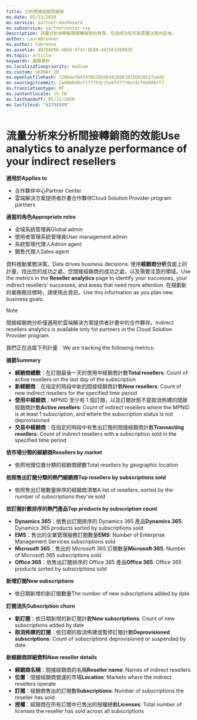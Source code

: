 ```yaml
---
title: 分析間接經銷商績效
ms.date: 05/13/2020
ms.service: partner-dashboard
ms.subservice: partnercenter-csp
Description: 流量分析來瞭解間接轉銷商的表現，包括成功和可能需要注意的區域。
author: LauraBrenner
ms.author: labrenne
ms.assetid: 4D7DAD9D-4B69-4741-8E80-44256320982E
ms.topic: article
keywords: 業務資料
ms.localizationpriority: medium
ms.custom: SEOMAY.20
ms.openlocfilehash: 72064e3847d30b3049649269618256638b2fe4d8
ms.sourcegitcommit: 2a980b50cf177753c15ebfd7770e14cf6d486cf7
ms.translationtype: MT
ms.contentlocale: zh-TW
ms.lasthandoff: 05/22/2020
ms.locfileid: "83794939"
---
```

# <a name="use-analytics-to-analyze-performance-of-your-indirect-resellers"></a><span data-ttu-id="89709-104">流量分析來分析間接轉銷商的效能</span><span class="sxs-lookup"><span data-stu-id="89709-104">Use analytics to analyze performance of your indirect resellers</span></span>

<span data-ttu-id="89709-105">**適用於**</span><span class="sxs-lookup"><span data-stu-id="89709-105">**Applies to**</span></span>

- <span data-ttu-id="89709-106">合作夥伴中心</span><span class="sxs-lookup"><span data-stu-id="89709-106">Partner Center</span></span>
- <span data-ttu-id="89709-107">雲端解決方案提供者計畫合作夥伴</span><span class="sxs-lookup"><span data-stu-id="89709-107">Cloud Solution Provider program partners</span></span>

<span data-ttu-id="89709-108">**適當的角色**</span><span class="sxs-lookup"><span data-stu-id="89709-108">**Appropriate roles**</span></span>

- <span data-ttu-id="89709-109">全域系統管理員</span><span class="sxs-lookup"><span data-stu-id="89709-109">Global admin</span></span>
- <span data-ttu-id="89709-110">使用者管理系統管理員</span><span class="sxs-lookup"><span data-stu-id="89709-110">User management admin</span></span>
- <span data-ttu-id="89709-111">系統管理代理人</span><span class="sxs-lookup"><span data-stu-id="89709-111">Admin agent</span></span>
- <span data-ttu-id="89709-112">銷售代理人</span><span class="sxs-lookup"><span data-stu-id="89709-112">Sales agent</span></span>

<span data-ttu-id="89709-113">資料推動業務決策。</span><span class="sxs-lookup"><span data-stu-id="89709-113">Data drives business decisions.</span></span> <span data-ttu-id="89709-114">使用**經銷商分析**頁面上的計量，找出您的成功之處、您間接經銷商的成功之處，以及需要注意的領域。</span><span class="sxs-lookup"><span data-stu-id="89709-114">Use the metrics in the **Reseller analytics** page to identify your successes, your indirect resellers' successes, and areas that need more attention.</span></span> <span data-ttu-id="89709-115">在規劃新的業務務目標時，請使用此資訊。</span><span class="sxs-lookup"><span data-stu-id="89709-115">Use this information as you plan new business goals.</span></span>

> [!NOTE]
> <span data-ttu-id="89709-116">間接經銷商分析僅適用於雲端解決方案提供者計畫中的合作夥伴。</span><span class="sxs-lookup"><span data-stu-id="89709-116">Indirect resellers analytics is available only for partners in the Cloud Solution Provider program.</span></span>

<span data-ttu-id="89709-117">我們正在追蹤下列計量︰</span><span class="sxs-lookup"><span data-stu-id="89709-117">We are tracking the following metrics:</span></span>

<span data-ttu-id="89709-118">**摘要**</span><span class="sxs-lookup"><span data-stu-id="89709-118">**Summary**</span></span>  
 - <span data-ttu-id="89709-119">**經銷商總數**：在訂閱最後一天的使用中經銷商計數</span><span class="sxs-lookup"><span data-stu-id="89709-119">**Total resellers**: Count of active resellers on the last day of the subscription</span></span>  
 - <span data-ttu-id="89709-120">**新經銷商**：在指定的時段中新的間接經銷商計數</span><span class="sxs-lookup"><span data-stu-id="89709-120">**New resellers**: Count of new indirect resellers for the specified time period</span></span>  
 - <span data-ttu-id="89709-121">**使用中經銷商**：MPNID 至少有 1 個訂閱，以及訂閱狀態不是取消佈建的間接經銷商計數</span><span class="sxs-lookup"><span data-stu-id="89709-121">**Active resellers**: Count of indirect resellers where the MPNID is at least 1 subscription, and where the subscription status is not deprovisioned</span></span>  
 - <span data-ttu-id="89709-122">**交易中經銷商**：在指定的時段中有售出訂閱的間接經銷商計數</span><span class="sxs-lookup"><span data-stu-id="89709-122">**Transacting resellers**: Count of indirect resellers with a subscription sold in the specified time period</span></span>  

<span data-ttu-id="89709-123">**依市場分類的經銷商**</span><span class="sxs-lookup"><span data-stu-id="89709-123">**Resellers by market**</span></span>  
 - <span data-ttu-id="89709-124">依照地理位置分類的經銷商總數</span><span class="sxs-lookup"><span data-stu-id="89709-124">Total resellers by geographic location</span></span>  

<span data-ttu-id="89709-125">**依照售出訂閱分類的熱門經銷商**</span><span class="sxs-lookup"><span data-stu-id="89709-125">**Top resellers by subscriptions sold**</span></span>
 - <span data-ttu-id="89709-126">依照售出訂閱數量排序的經銷商清單</span><span class="sxs-lookup"><span data-stu-id="89709-126">A list of resellers, sorted by the number of subscriptions they've sold</span></span>  

<span data-ttu-id="89709-127">**依訂閱計數排序的熱門產品**</span><span class="sxs-lookup"><span data-stu-id="89709-127">**Top products by subscription count**</span></span>  
 - <span data-ttu-id="89709-128">**Dynamics 365**：依售出訂閱排序的 Dynamics 365 產品</span><span class="sxs-lookup"><span data-stu-id="89709-128">**Dynamics 365**: Dynamics 365 products sorted by subscriptions sold</span></span>  
 - <span data-ttu-id="89709-129">**EMS**：售出的企業管理服務訂閱數量</span><span class="sxs-lookup"><span data-stu-id="89709-129">**EMS**: Number of Enterprise Management Services subscriptions sold</span></span>  
 - <span data-ttu-id="89709-130">**Microsoft 365**：售出的 Microsoft 365 訂閱數量</span><span class="sxs-lookup"><span data-stu-id="89709-130">**Microsoft 365**: Number of Microsoft 365 subscriptions sold</span></span>  
 - <span data-ttu-id="89709-131">**Office 365**：依售出訂閱排序的 Office 365 產品</span><span class="sxs-lookup"><span data-stu-id="89709-131">**Office 365**: Office 365 products sorted by subscriptions sold</span></span>  

<span data-ttu-id="89709-132">**新增訂閱**</span><span class="sxs-lookup"><span data-stu-id="89709-132">**New subscriptions**</span></span>  
 - <span data-ttu-id="89709-133">依日期新增的新訂閱數量</span><span class="sxs-lookup"><span data-stu-id="89709-133">The number of new subscriptions added by date</span></span>  

<span data-ttu-id="89709-134">**訂閱流失**</span><span class="sxs-lookup"><span data-stu-id="89709-134">**Subscription churn**</span></span>  
 - <span data-ttu-id="89709-135">**新訂閱**：依日期新增的新訂閱計數</span><span class="sxs-lookup"><span data-stu-id="89709-135">**New subscriptions**: Count of new subscriptions added by date</span></span>  
 - <span data-ttu-id="89709-136">**取消佈建的訂閱**：依日期的取消佈建或暫停訂閱計數</span><span class="sxs-lookup"><span data-stu-id="89709-136">**Deprovisioned subscriptions**: Count of subscriptions deprovisioned or suspended by date</span></span>  

<span data-ttu-id="89709-137">**新經銷商詳細資料**</span><span class="sxs-lookup"><span data-stu-id="89709-137">**New reseller details**</span></span>  
 - <span data-ttu-id="89709-138">**經銷商名稱**：間接經銷商的名稱</span><span class="sxs-lookup"><span data-stu-id="89709-138">**Reseller name**: Names of indirect resellers</span></span>  
 - <span data-ttu-id="89709-139">**位置**：間接經銷商營運的市場</span><span class="sxs-lookup"><span data-stu-id="89709-139">**Location**: Markets where the indirect resellers operate</span></span>  
 - <span data-ttu-id="89709-140">**訂閱**：經銷商售出的訂閱數</span><span class="sxs-lookup"><span data-stu-id="89709-140">**Subscriptions**: Number of subscriptions the reseller has sold</span></span>  
 - <span data-ttu-id="89709-141">**授權**：經銷商在所有訂閱中已售出的授權總數</span><span class="sxs-lookup"><span data-stu-id="89709-141">**Licenses**: Total number of licenses the reseller has sold across all subscriptions</span></span>  
  
  